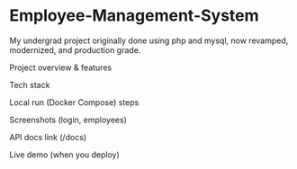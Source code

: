 # Employee-Management-System
My undergrad project originally done using php and mysql, now revamped, modernized, and production grade.

Project overview & features

Tech stack

Local run (Docker Compose) steps

Screenshots (login, employees)

API docs link (/docs)

Live demo (when you deploy)
